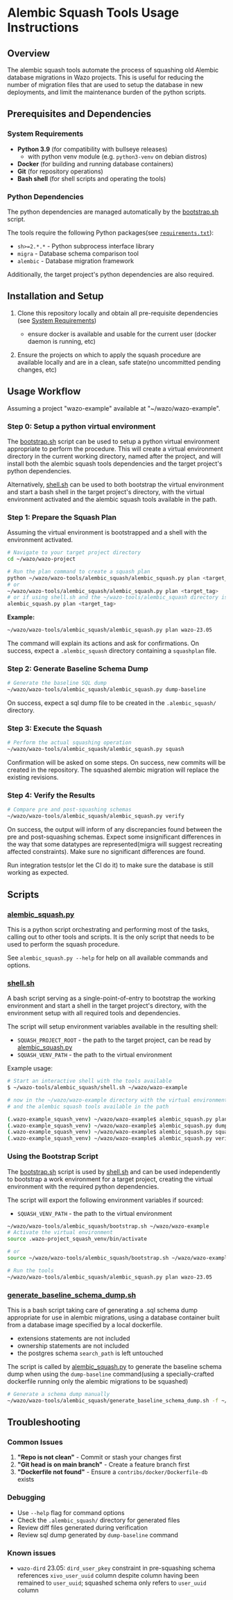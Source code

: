 # Alembic Squash Tools Usage Instructions

## Overview

The alembic squash tools automate the process of squashing old Alembic database
migrations in Wazo projects. This is useful for reducing the number of
migration files that are used to setup the database in new deployments, and
limit the maintenance burden of the python scripts.

## Prerequisites and Dependencies

### System Requirements

- **Python 3.9** (for compatibility with bullseye releases)
  - with python venv module (e.g. `python3-venv` on debian distros)
- **Docker** (for building and running database containers)
- **Git** (for repository operations)
- **Bash shell** (for shell scripts and operating the tools)

### Python Dependencies

The python dependencies are managed automatically by the
[bootstrap.sh](./bootstrap.sh) script.

The tools require the following Python packages(see
[`requirements.txt`](./requirements.txt)):

- `sh>=2.*.*` - Python subprocess interface library
- `migra` - Database schema comparison tool
- `alembic` - Database migration framework

Additionally, the target project's python dependencies are also required.

## Installation and Setup

1. Clone this repository locally and obtain all pre-requisite dependencies (see
   [System Requirements](#system-requirements))

   - ensure docker is available and usable for the current user (docker daemon
     is running, etc)

2. Ensure the projects on which to apply the squash procedure are available
   locally and are in a clean, safe state(no uncommitted pending changes, etc)

## Usage Workflow

Assuming a project "wazo-example" available at "~/wazo/wazo-example".

### Step 0: Setup a python virtual environment

The [bootstrap.sh](./bootstrap.sh) script can be used to setup a python virtual
environment appropriate to perform the procedure.
This will create a virtual environment directory in the current working
directory, named after the project, and will install both the alembic squash
tools dependencies and the target project's python dependencies.

Alternatively, [shell.sh](./shell.sh) can be used to both bootstrap the virtual
environment and start a bash shell in the target project's directory, with the
virtual environment activated and the alembic squash tools available in the
path.

### Step 1: Prepare the Squash Plan

Assuming the virtual environment is bootstrapped and a shell with the
environment activated.

```bash
# Navigate to your target project directory
cd ~/wazo/wazo-project

# Run the plan command to create a squash plan
python ~/wazo/wazo-tools/alembic_squash/alembic_squash.py plan <target_tag>
# or
~/wazo/wazo-tools/alembic_squash/alembic_squash.py plan <target_tag>
# or if using shell.sh and the ~/wazo-tools/alembic_squash directory is in the path
alembic_squash.py plan <target_tag>
```

**Example:**

```bash
~/wazo/wazo-tools/alembic_squash/alembic_squash.py plan wazo-23.05
```

The command will explain its actions and ask for confirmations.
On success, expect a `.alembic_squash` directory containing a `squashplan`
file.

### Step 2: Generate Baseline Schema Dump

```bash
# Generate the baseline SQL dump
~/wazo/wazo-tools/alembic_squash/alembic_squash.py dump-baseline
```

On success, expect a sql dump file to be created in the `.alembic_squash/`
directory.

### Step 3: Execute the Squash

```bash
# Perform the actual squashing operation
~/wazo/wazo-tools/alembic_squash/alembic_squash.py squash
```

Confirmation will be asked on some steps.
On success, new commits will be created in the repository.
The squashed alembic migration will replace the existing revisions.

### Step 4: Verify the Results

```bash
# Compare pre and post-squashing schemas
~/wazo/wazo-tools/alembic_squash/alembic_squash.py verify
```

On success, the output will inform of any discrepancies found between the pre
and post-squashing schemas.
Expect some insignificant differences in the way that some datatypes are
represented(migra will suggest recreating affected constraints).
Make sure no significant differences are found.

Run integration tests(or let the CI do it) to make sure the database is still
working as expected.

## Scripts

### [alembic_squash.py](./alembic_squash.py)

This is a python script orchestrating and performing most of the tasks, calling
out to other tools and scripts.
It is the only script that needs to be used to perform the squash procedure.

See `alembic_squash.py --help` for help on all available commands and options.

### [shell.sh](./shell.sh)

A bash script serving as a single-point-of-entry to bootstrap the working
environment and start a shell in the target project's directory, with the
environment setup with all required tools and dependencies.

The script will setup environment variables available in the resulting shell:

- `SQUASH_PROJECT_ROOT` - the path to the target project, can be read by
  [alembic_squash.py](./alembic_squash.py)
- `SQUASH_VENV_PATH` - the path to the virtual environment

Example usage:

```bash
# Start an interactive shell with the tools available
$ ~/wazo-tools/alembic_squash/shell.sh ~/wazo/wazo-example

# now in the ~/wazo/wazo-example directory with the virtual environment activated
# and the alembic squash tools available in the path

(.wazo-example_squash_venv) ~/wazo/wazo-example$ alembic_squash.py plan wazo-23.05
(.wazo-example_squash_venv) ~/wazo/wazo-example$ alembic_squash.py dump-baseline
(.wazo-example_squash_venv) ~/wazo/wazo-example$ alembic_squash.py squash
(.wazo-example_squash_venv) ~/wazo/wazo-example$ alembic_squash.py verify
```

### Using the Bootstrap Script

The [bootstrap.sh](./bootstrap.sh) script is used by [shell.sh](./shell.sh) and
can be used independently to bootstrap a work environment for a target project,
creating the virtual environment with the required python dependencies.

The script will export the following environment variables if sourced:

- `SQUASH_VENV_PATH` - the path to the virtual environment

```bash
~/wazo/wazo-tools/alembic_squash/bootstrap.sh ~/wazo/wazo-example
# Activate the virtual environment
source .wazo-project_squash_venv/bin/activate

# or
source ~/wazo/wazo-tools/alembic_squash/bootstrap.sh ~/wazo/wazo-example

# Run the tools
~/wazo/wazo-tools/alembic_squash/alembic_squash.py plan wazo-23.05
```

### [generate_baseline_schema_dump.sh](./generate_baseline_schema_dump.sh)

This is a bash script taking care of generating a .sql schema dump appropriate
for use in alembic migrations, using a database container built from a database
image specified by a local dockerfile.

- extensions statements are not included
- ownership statements are not included
- the postgres schema `search_path` is left untouched

The script is called by [alembic_squash.py](./alembic_squash.py) to generate
the baseline schema dump when using the `dump-baseline` command(using a
specially-crafted dockerfile running only the alembic migrations to be
squashed)

```bash
# Generate a schema dump manually
~/wazo/wazo-tools/alembic_squash/generate_baseline_schema_dump.sh -f ~/wazo/wazo-example/contribs/docker/Dockerfile-db
```

## Troubleshooting

### Common Issues

1. **"Repo is not clean"** - Commit or stash your changes first
2. **"Git head is on main branch"** - Create a feature branch first
3. **"Dockerfile not found"** - Ensure a `contribs/docker/Dockerfile-db` exists

### Debugging

- Use `--help` flag for command options
- Check the `.alembic_squash/` directory for generated files
- Review diff files generated during verification
- Review sql dump generated by `dump-baseline` command

### Known issues

- `wazo-dird` 23.05: `dird_user_pkey` constraint in pre-squashing schema
  references `xivo_user_uuid` column despite column having been remained to
  `user_uuid`; squashed schema only refers to `user_uuid` column
